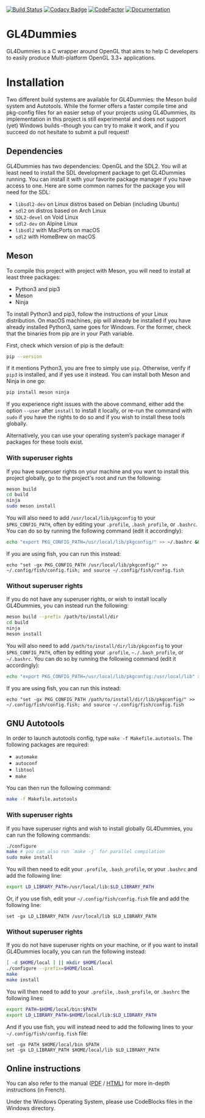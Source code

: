 [![Build Status](https://travis-ci.org/noalien/GL4Dummies.svg?branch=master)](https://travis-ci.org/noalien/GL4Dummies)
[![Codacy Badge](https://api.codacy.com/project/badge/Grade/763511e61710449e841821bafbd346e6)](https://www.codacy.com/app/Phundrak/GL4Dummies?utm_source=github.com&amp;utm_medium=referral&amp;utm_content=noalien/GL4Dummies&amp;utm_campaign=Badge_Grade)
[![CodeFactor](https://www.codefactor.io/repository/github/noalien/gl4dummies/badge)](https://www.codefactor.io/repository/github/noalien/gl4dummies)
[![Documentation](http://phundrak.fr/img/docs-doxygen-blue.svg)](http://gl4d.api8.fr/doxygen/html/files.html)

# GL4Dummies
GL4Dummies is a C wrapper around OpenGL that aims to help C developers to easily
produce Multi-platform OpenGL 3.3+ applications.

# Installation

Two different build systems are available for GL4Dummies: the Meson build system
and Autotools. While the former offers a faster compile time and pkg-config
files for an easier setup of your projects using GL4Dummies, its implementation
in this project is still experimental and does not support (yet) Windows builds
–though you can try to make it work, and if you succeed do not hesitate to
submit a pull request!

## Dependencies
GL4Dummies has two dependencies: OpenGL and the SDL2. You will at least need to
install the SDL development package to get GL4Dummies running. You can install
it with your favorite package manager if you have access to one. Here are some
common names for the package you will need for the SDL:
- `libsdl2-dev` on Linux distros based on Debian (including Ubuntu)
- `sdl2` on distros based on Arch Linux
- `SDL2-devel` on Void Linux
- `sdl2-dev` on Alpine Linux
- `libsdl2` with MacPorts on macOS
- `sdl2` with HomeBrew on macOS

## Meson
To compile this project with project with Meson, you will need to install at
least three packages:
- Python3 and pip3
- Meson
- Ninja

To install Python3 and pip3, follow the instructions of your Linux distribution.
On macOS machines, pip will already be installed if you have already installed
Python3, same goes for Windows. For the former, check that the binaries from pip
are in your Path variable.

First, check which version of pip is the default:
```sh
pip --version
```

If it mentions Python3, you are free to simply use `pip`. Otherwise, verify if
`pip3` is installed, and if yes use it instead. You can install both Meson and
Ninja in one go:
```sh
pip install meson ninja
```
If you experience right issues with the above command, either add the option
`--user` after `install` to install it locally, or re-run the command with
`sudo` if you have the rights to do so and if you wish to install these tools
globally.

Alternatively, you can use your operating system’s package manager if packages
for these tools exist.

### With superuser rights
If you have superuser rights on your machine and you want to install this
project globally, go to the project's root and run the following:
```sh
meson build
cd build
ninja
sudo meson install
```

You will also need to add `/usr/local/lib/pkgconfig` to your `$PKG_CONFIG_PATH`,
often by editing your `.profile`, `.bash_profile`, or `.bashrc`. You can do so
by running the following command (edit it accordingly):
```sh
echo "export PKG_CONFIG_PATH=/usr/local/lib/pkgconfig/" >> ~/.bashrc && source ~/.bashrc
```

If you are using fish, you can run this instead:
```fish
echo "set -gx PKG_CONFIG_PATH /usr/local/lib/pkgconfig/" >> ~/.config/fish/config.fish; and source ~/.config/fish/config.fish
```

### Without superuser rights
If you do not have any superuser rights, or wish to install locally GL4Dummies,
you can instead run the following:
```sh
meson build --prefix /path/to/install/dir
cd build
ninja
meson install
```

You will also need to add `/path/to/install/dir/lib/pkgconfig` to your
`$PKG_CONFIG_PATH`, often by editing your `.profile`, `~./.bash_profile`, or
`~/.bashrc`. You can do so by running the following command (edit it
accordingly):
```sh
echo "export PKG_CONFIG_PATH=/usr/local/lib/pkgconfig:/usr/local/lib" >> ~/.bashrc && source ~/.bashrc
```

If you are using fish, you can run this instead:
```fish
echo "set -gx PKG_CONFIG_PATH /path/to/install/dir/lib/pkgconfig/" >> ~/.config/fish/config.fish; and source ~/.config/fish/config.fish
```

## GNU Autotools
In order to launch autotools config, type `make -f Makefile.autotools`. The
following packages are required:
- `automake`
- `autoconf`
- `libtool`
- `make`

You can then run the following command:
```sh
make -f Makefile.autotools
```

### With superuser rights
If you have superuser rights and wish to install globally GL4Dummies, you can
run the following commands:
```sh
./configure
make # you can also run `make -j` for parallel compilation
sudo make install
```

You will then need to edit your `.profile`, `.bash_profile`, or your `.bashrc`
and add the following line:
```bash
export LD_LIBRARY_PATH=/usr/local/lib:$LD_LIBRARY_PATH
```
Or, if you use fish, edit your `~/.config/fish/config.fish` file and add the
following line:
```fish
set -gx LD_LIBRARY_PATH /usr/local/lib $LD_LIBRARY_PATH
```

### Without superuser rights
If you do not have superuser rights on your machine, or if you want to install
GL4Dummies locally, you can run the following instead:
```sh
[ -d $HOME/local ] || mkdir $HOME/local
./configure --prefix=$HOME/local
make
make install
```
You will then need to add to your `.profile`, `.bash_profile`, or `.bashrc` the
following lines:
```bash
export PATH=$HOME/local/bin:$PATH
export LD_LIBRARY_PATH=$HOME/local/lib:$LD_LIBRARY_PATH
```

And if you use fish, you will instead need to add the following lines to your
`~/.config/fish/config.fish` file:
```fish
set -gx PATH $HOME/local/bin $PATH
set -gx LD_LIBRARY_PATH $HOME/local/lib $LD_LIBRARY_PATH
```

## Online instructions
You can also refer to the manual ([PDF](http://gl4d.api8.fr/FR/gl4d.pdf) /
[HTML](http://gl4d.api8.fr/FR/gl4d.html)) for more in-depth instructions (in
French).

Under the Windows Operating System, please use CodeBlocks files in the Windows
directory.
